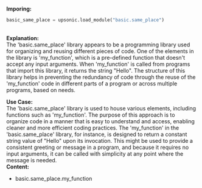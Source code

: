 <b class="custom_code_highlight_green">Imporing:</b><br>
```python
basic_same_place = upsonic.load_module("basic.same_place")
```
<br><b class="custom_code_highlight_green">Explanation:</b><br>The 'basic.same_place' library appears to be a programming library used for organizing and reusing different pieces of code. One of the elements in the library is 'my_function', which is a pre-defined function that doesn't accept any input arguments. When 'my_function' is called from programs that import this library, it returns the string "Hello". The structure of this library helps in preventing the redundancy of code through the reuse of the 'my_function' code in different parts of a program or across multiple programs, based on needs.

<b class="custom_code_highlight_green">Use Case:</b><br>The 'basic.same_place' library is used to house various elements, including functions such as 'my_function'. The purpose of this approach is to organize code in a manner that is easy to understand and access, enabling cleaner and more efficient coding practices. The 'my_function' in the 'basic.same_place' library, for instance, is designed to return a constant string value of "Hello" upon its invocation. This might be used to provide a consistent greeting or message in a program, and because it requires no input arguments, it can be called with simplicity at any point where the message is needed.
<br><b class="custom_code_highlight_green">Content:</b><br>
  - basic.same_place.my_function
